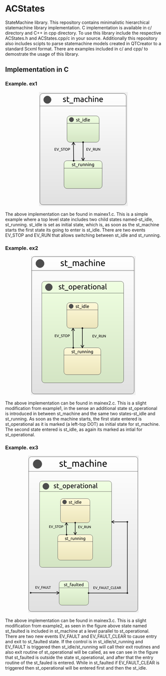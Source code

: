 # ACStates
StateMachine library. This repository contains minimalistic hierarchical statemachine library implementation. C implementation is available in c/ directory and C++ in cpp directory. To use this library include the respective ACStates.h and ACStates.cpp/c in your source. Additionally this repository also includes scipts to parse statemachine models created in QTCreator to a standard Scxml format. There are examples included in c/ and cpp/ to demostrate the usage of this library.

## Implementation in C

### Example. ex1

<p align="center"><img src="https://github.com/choudhariashish/ACStates/blob/master/c/ex1.png"></p>

The above implementation can be found in mainex1.c. This is a simple example where a top level state includes two child states named-st_idle, st_running. st_idle is set as initial state, which is, as soon as the st_machine starts the first state its going to enter is st_idle. There are two events EV_STOP and EV_RUN that allows switching between st_idle and st_running.

### Example. ex2

<p align="center"><img src="https://github.com/choudhariashish/ACStates/blob/master/c/ex2.png"></p>

The above implementation can be found in mainex2.c. This is a slight modification from example1, in the sense an additional state st_operational is introduced in between st_machine and the same two states-st_idle and st_running. As soon as the machine starts, the first state entered is st_operational as it is marked (a left-top DOT) as initial state for st_machine. The second state entered is st_idle, as again its marked as intial for st_operational.

### Example. ex3

<p align="center"><img src="https://github.com/choudhariashish/ACStates/blob/master/c/ex3.png"></p>

The above implementation can be found in mainex3.c. This is a slight modification from example2, as seen in the figure above state named st_faulted is included in st_machine at a level parallel to st_operational. There are two new events EV_FAULT and EV_FAULT_CLEAR to cause entry and exit to st_faulted state. If the control is in st_idle/st_running and EV_FAULT is triggered then st_idle/st_running will call their exit routines and also exit routine of st_operational will be called, as we can see in the figure that st_faulted is outside the state st_operational, and after that the entry routine of the st_fauled is entered. While in st_faulted if EV_FAULT_CLEAR is triggered then st_operational will be entered first and then the st_idle.
